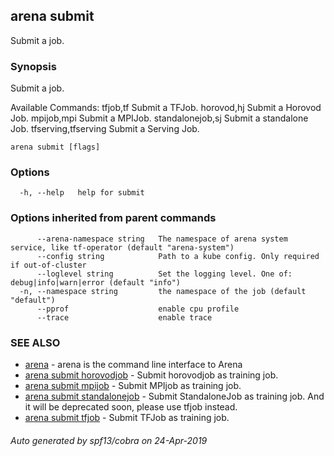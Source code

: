## arena submit

Submit a job.

### Synopsis

Submit a job.

Available Commands:
  tfjob,tf             Submit a TFJob.
  horovod,hj           Submit a Horovod Job.
  mpijob,mpi           Submit a MPIJob.
  standalonejob,sj     Submit a standalone Job.
  tfserving,tfserving  Submit a Serving Job.
    

```
arena submit [flags]
```

### Options

```
  -h, --help   help for submit
```

### Options inherited from parent commands

```
      --arena-namespace string   The namespace of arena system service, like tf-operator (default "arena-system")
      --config string            Path to a kube config. Only required if out-of-cluster
      --loglevel string          Set the logging level. One of: debug|info|warn|error (default "info")
  -n, --namespace string         the namespace of the job (default "default")
      --pprof                    enable cpu profile
      --trace                    enable trace
```

### SEE ALSO

* [arena](arena.md)	 - arena is the command line interface to Arena
* [arena submit horovodjob](arena_submit_horovodjob.md)	 - Submit horovodjob as training job.
* [arena submit mpijob](arena_submit_mpijob.md)	 - Submit MPIjob as training job.
* [arena submit standalonejob](arena_submit_standalonejob.md)	 - Submit StandaloneJob as training job. And it will be deprecated soon, please use tfjob instead.
* [arena submit tfjob](arena_submit_tfjob.md)	 - Submit TFJob as training job.

###### Auto generated by spf13/cobra on 24-Apr-2019
